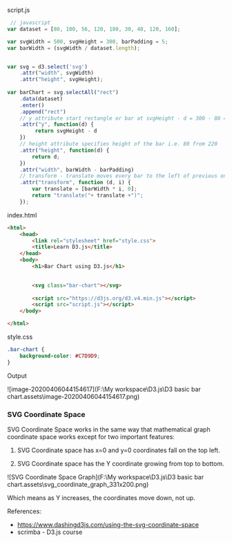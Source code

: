 script.js

```javascript
 // javascript
var dataset = [80, 100, 56, 120, 180, 30, 40, 120, 160];

var svgWidth = 500, svgHeight = 300, barPadding = 5;
var barWidth = (svgWidth / dataset.length);


var svg = d3.select('svg')
    .attr("width", svgWidth)
    .attr("height", svgHeight);
    
var barChart = svg.selectAll("rect")
    .data(dataset)
    .enter()
    .append("rect")
	// y attribute start rectangle or bar at svgHeight - d = 300 - 80 = 220 (svg graph y axis starts from top to bottom.)
    .attr("y", function(d) {
         return svgHeight - d 
    })						
	// height attribute specifies height of the bar i.e. 80 from 220
    .attr("height", function(d) { 
        return d; 
    })
    .attr("width", barWidth - barPadding)
	// transform - translate moves every bar to the left of previous one. without this bars overlap each other showing single tallest bar.
    .attr("transform", function (d, i) {
        var translate = [barWidth * i, 0]; 
        return "translate("+ translate +")";
    });
```

index.html

```html
<html>
    <head>
        <link rel="stylesheet" href="style.css">
        <title>Learn D3.js</title>
    </head>
    <body>
        <h1>Bar Chart using D3.js</h1>
        

        <svg class="bar-chart"></svg>
        
        <script src="https://d3js.org/d3.v4.min.js"></script>
        <script src="script.js"></script>
    </body>

</html>
```

style.css

```css
.bar-chart {
    background-color: #C7D9D9;
}
```

Output

![image-20200406044154617](F:\My workspace\D3.js\D3 basic bar chart.assets\image-20200406044154617.png)



### SVG Coordinate Space

SVG Coordinate Space works in the same way that mathematical graph coordinate space works except for two important features:

1. SVG Coordinate space has x=0 and y=0 coordinates fall on the top left.

2. SVG Coordinate space has the Y coordinate growing from top to bottom.

![SVG Coordinate Space Graph](F:\My workspace\D3.js\D3 basic bar chart.assets\svg_coordinate_graph_331x200.png)

Which means as Y increases, the coordinates move down, not up.





References: 

* https://www.dashingd3js.com/using-the-svg-coordinate-space
* scrimba - D3.js course